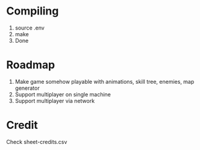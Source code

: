 # Compiling
1. source .env
2. make
3. Done


# Roadmap
1. Make game somehow playable with animations, skill tree, enemies, map generator
2. Support multiplayer on single machine
3. Support multiplayer via network



# Credit
Check sheet-credits.csv
